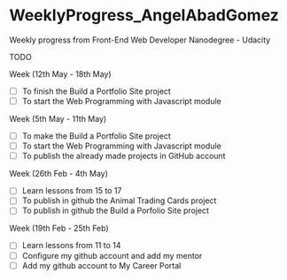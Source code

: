 # WeeklyProgress_AngelAbadGomez
Weekly progress from Front-End Web Developer Nanodegree - Udacity<br>

TODO

Week (12th May - 18th May)<br>

- [ ] To finish the Build a Portfolio Site project<br>
- [ ] To start the Web Programming with Javascript module<br>

Week (5th May - 11th May)<br>

- [ ] To make the Build a Portfolio Site project<br>
- [ ] To start the Web Programming with Javascript module<br>
- [ ] To publish the already made projects in GitHub account<br>

Week (26th Feb - 4th May)<br>

- [ ] Learn lessons from 15 to 17<br>
- [ ] To publish in github the Animal Trading Cards project<br>
- [ ] To publish in github the Build a Porfolio Site project<br>

Week (19th Feb - 25th Feb)<br>

- [ ] Learn lessons from 11 to 14<br>
- [ ] Configure my github account and add my mentor<br>
- [ ] Add my github account to My Career Portal<br>
